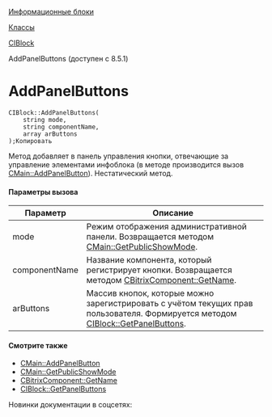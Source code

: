 [Информационные блоки](/api_help/iblock/index.php)

[Классы](/api_help/iblock/classes/index.php)

[CIBlock](/api_help/iblock/classes/ciblock/index.php)

AddPanelButtons (доступен с 8.5.1)

AddPanelButtons
===============

```
CIBlock::AddPanelButtons(
	string mode,
	string componentName,
	array arButtons
);Копировать
```

Метод добавляет в панель управления кнопки, отвечающие за управление элементами инфоблока (в методе производится вызов [CMain::AddPanelButton](/api_help/main/reference/cmain/addpanelbutton.php)). Нестатический метод.

#### Параметры вызова

| Параметр | Описание |
| --- | --- |
| mode | Режим отображения административной панели. Возвращается методом [CMain::GetPublicShowMode](/api_help/main/reference/cmain/GetPublicShowMode.php). |
| componentName | Название компонента, который регистрирует кнопки. Возвращается методом [CBitrixComponent::GetName](/api_help/main/reference/cbitrixcomponent/getname.php). |
| arButtons | Массив кнопок, которые можно зарегистрировать с учётом текущих прав пользователя. Формируется методом [CIBlock::GetPanelButtons](/api_help/iblock/classes/ciblock/getpanelbuttons.php). |

#### Смотрите также

* [CMain::AddPanelButton](/api_help/main/reference/cmain/addpanelbutton.php)
* [CMain::GetPublicShowMode](/api_help/main/reference/cmain/GetPublicShowMode.php)
* [CBitrixComponent::GetName](/api_help/main/reference/cbitrixcomponent/getname.php)
* [CIBlock::GetPanelButtons](/api_help/iblock/classes/ciblock/getpanelbuttons.php)

Новинки документации в соцсетях: